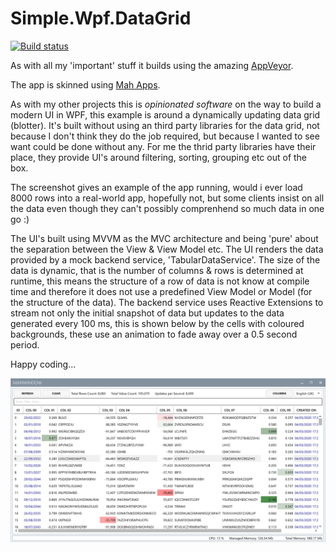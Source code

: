 # Simple.Wpf.DataGrid

[![Build status](https://ci.appveyor.com/api/projects/status/2gustf15hmt9tw09/branch/master?svg=true)](https://ci.appveyor.com/project/oriches/simple-wpf-datagrid)

As with all my 'important' stuff it builds using the amazing [AppVeyor](https://ci.appveyor.com/project/oriches/simple-wpf-datagrid).

The app is skinned using [Mah Apps](http://mahapps.com/).

As with my other projects this is *opinionated software* on the way to build a modern UI in WPF, this example is around a dynamically updating data grid (blotter). It's built without using an third party libraries for the data grid, not because I don't think they do the job required, but because I wanted to see want could be done without any. For me the thrid party libraries have their place, they provide UI's around filtering, sorting, grouping etc out of the box.

The screenshot gives an example of the app running, would i ever load 8000 rows into a real-world app, hopefully not, but some clients insist on all the data even though they can't possibly comprenhend so much data in one go :)

The UI's built using MVVM as the MVC architecture and being 'pure' about the separation between the View & View Model etc. The UI renders the data provided by a mock backend service, 'TabularDataService'. The size of the data is dynamic, that is the number of columns & rows is determined at runtime, this means the structure of a row of data is not know at compile time and therefore it does not use a predefined View Model or Model (for the structure of the data). The backend service uses Reactive Extensions to stream not only the initial snapshot of data but updates to the data generated every 100 ms, this is shown below by the cells with coloured backgrounds, these use an animation to fade away over a 0.5 second period.

Happy coding...

![Image description](screenshot.png)
